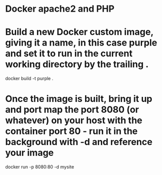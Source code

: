 # Docker apache2 and PHP

# Build a new Docker custom image, giving it a name, in this case purple and set it to run in the current working directory by the trailing .

docker build -t purple .

# Once the image is built, bring it up and port map the port 8080 (or whatever) on your host with the container port 80 - run it in the background with -d and reference your image

docker run -p 8080:80 -d mysite
